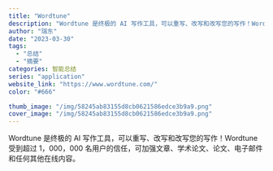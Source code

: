 ```yaml
---
title: "Wordtune"
description: "Wordtune 是终极的 AI 写作工具，可以重写、改写和改写您的写作！Wordtune 受到超过 1，000，000"
author: "瑞东"
date: "2023-03-30"
tags:
  - "总结"
  - "摘要"
categories: 智能总结
series: "application"
website_link: "https://www.wordtune.com/"
color: "#666"

thumb_image: "/img/58245ab83155d8cb0621586edce3b9a9.png"
cover_image: "/img/58245ab83155d8cb0621586edce3b9a9.png"
---
```


Wordtune 是终极的 AI 写作工具，可以重写、改写和改写您的写作！Wordtune 受到超过 1，000，000 名用户的信任，可加强文章、学术论文、论文、电子邮件和任何其他在线内容。 